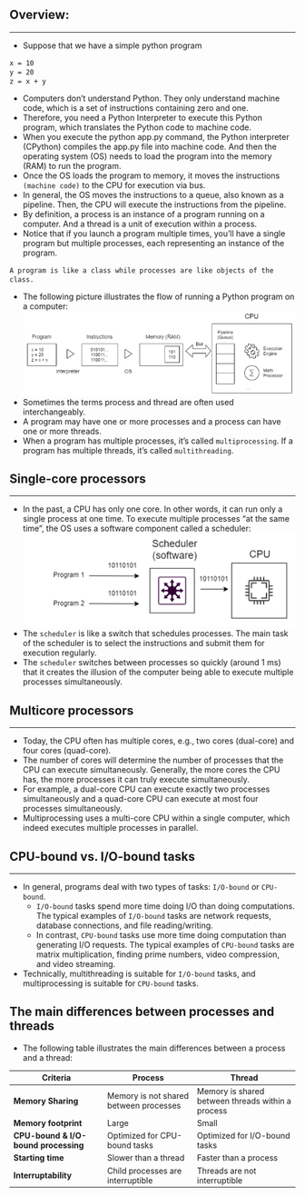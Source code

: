 
## Overview:
---
- Suppose that we have a simple python program </br>
```
x = 10
y = 20
z = x + y
```
- Computers don’t understand Python. They only understand machine code, which is a set of instructions containing zero and one. </br>
- Therefore, you need a Python Interpreter to execute this Python program, which translates the Python code to machine code. </br>
- When you execute the python app.py command, the Python interpreter (CPython) compiles the app.py file into machine code. And then the operating system (OS) needs to load the program into the memory (RAM) to run the program. </br>
- Once the OS loads the program to memory, it moves the instructions `(machine code)` to the CPU for execution via bus. </br>
- In general, the OS moves the instructions to a queue, also known as a pipeline. Then, the CPU will execute the instructions from the pipeline. </br>
- By definition, a process is an instance of a program running on a computer. And a thread is a unit of execution within a process. </br>
- Notice that if you launch a program multiple times, you’ll have a single program but multiple processes, each representing an instance of the program. </br>
```
A program is like a class while processes are like objects of the class.
```
- The following picture illustrates the flow of running a Python program on a computer: </br>
![alt text](../img/Difference-between-process-and-thread-Executing-Processes.png) </br>
- Sometimes the terms process and thread are often used interchangeably. </br>
- A program may have one or more processes and a process can have one or more threads. </br>
- When a program has multiple processes, it’s called `multiprocessing`. If a program has multiple threads, it’s called `multithreading`. </br>

## Single-core processors
---
- In the past, a CPU has only one core. In other words, it can run only a single process at one time. To execute multiple processes “at the same time”, the OS uses a software component called a scheduler: </br>
![alt text](../img/Difference-between-process-and-thread-Scheduler.png) </br>
- The `scheduler` is like a switch that schedules processes. The main task of the scheduler is to select the instructions and submit them for execution regularly. </br>
- The `scheduler` switches between processes so quickly (around 1 ms) that it creates the illusion of the computer being able to execute multiple processes simultaneously. </br>

## Multicore processors
---
- Today, the CPU often has multiple cores, e.g., two cores (dual-core) and four cores (quad-core). </br>
- The number of cores will determine the number of processes that the CPU can execute simultaneously. Generally, the more cores the CPU has, the more processes it can truly execute simultaneously. </br>
- For example, a dual-core CPU can execute exactly two processes simultaneously and a quad-core CPU can execute at most four processes simultaneously. </br>
- Multiprocessing uses a multi-core CPU within a single computer, which indeed executes multiple processes in parallel. </br>

## CPU-bound vs. I/O-bound tasks
---
- In general, programs deal with two types of tasks: `I/O-bound` or `CPU-bound`. </br>
    - `I/O-bound` tasks spend more time doing I/O than doing computations. The typical examples of `I/O-bound` tasks are network requests, database connections, and file reading/writing. </br>
    - In contrast, `CPU-bound` tasks use more time doing computation than generating I/O requests. The typical examples of `CPU-bound` tasks are matrix multiplication, finding prime numbers, video compression, and video streaming. </br>
- Technically, multithreading is suitable for `I/O-bound` tasks, and multiprocessing is suitable for `CPU-bound` tasks. </br>

## The main differences between processes and threads
- The following table illustrates the main differences between a process and a thread: </br>


| Criteria                         | Process                                    | Thread                                              |
| ----------------------------------- | -------------------------------------------- | ----------------------------------------------------- |
| **Memory Sharing**                | Memory is not shared between processes     | Memory is shared between threads within a process    |
| **Memory footprint**              | Large                                      | Small                                                |
| **CPU-bound & I/O-bound processing** | Optimized for CPU-bound tasks               | Optimized for I/O-bound tasks                        |
| **Starting time**                 | Slower than a thread                       | Faster than a process                                |
| **Interruptability**              | Child processes are interruptible          | Threads are not interruptible                        |
